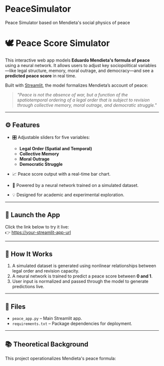 # PeaceSimulator
Peace Simulator based on Mendieta's social physics of peace
# 🕊️ Peace Score Simulator

This interactive web app models **Eduardo Mendieta's formula of peace** using a neural network. It allows users to adjust key sociopolitical variables—like legal structure, memory, moral outrage, and democracy—and see a **predicted peace score** in real time.

Built with [Streamlit](https://streamlit.io), the model formalizes Mendieta’s account of peace:

> *"Peace is not the absence of war, but a function of the spatiotemporal ordering of a legal order that is subject to revision through collective memory, moral outrage, and democratic struggle."*

---

## ⚙️ Features

- 🎛️ Adjustable sliders for five variables:
  - **Legal Order (Spatial and Temporal)**
  - **Collective Memory**
  - **Moral Outrage**
  - **Democratic Struggle**

- 📈 Peace score output with a real-time bar chart.
- 🧠 Powered by a neural network trained on a simulated dataset.
- 💡 Designed for academic and experimental exploration.

---

## 🚀 Launch the App

Click the link below to try it live:  
👉 [https://your-streamlit-app-url](https://your-streamlit-app-url)

---

## 🧪 How It Works

1. A simulated dataset is generated using nonlinear relationships between legal order and revision capacity.
2. A neural network is trained to predict a peace score between **0 and 1**.
3. User input is normalized and passed through the model to generate predictions live.

---

## 📁 Files

- `peace_app.py` – Main Streamlit app.
- `requirements.txt` – Package dependencies for deployment.

---

## 📚 Theoretical Background

This project operationalizes Mendieta's peace formula:

